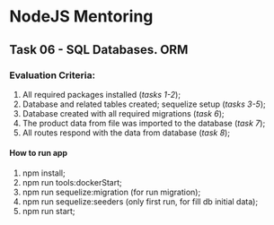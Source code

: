 # NodeJS Mentoring

## Task 06 - SQL Databases. ORM

### Evaluation Criteria:

1. All required packages installed (​*tasks 1-2*​);
2. Database and related tables created; ​sequelize​ setup (*​tasks 3-5​*);
3. Database created with all required migrations (​*task 6​*);
4. The product data from file was imported to the database (*​task 7*​);
5. All routes respond with the data from database (*task 8*);

#### How to run app

1. npm install;
2. npm run tools:dockerStart;
3. npm run sequelize:migration (for run migration);
3. npm run sequelize:seeders (only first run, for fill db initial data);
4. npm run start;